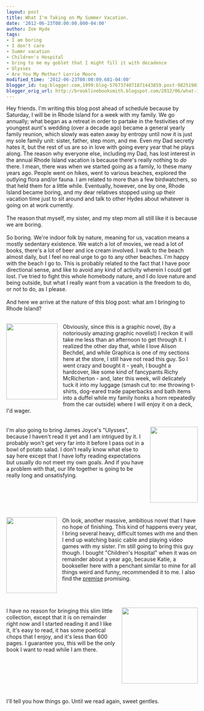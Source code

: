 ```yaml
---
layout: post
title: What I'm Taking on My Summer Vacation.
date: '2012-06-23T08:00:00.000-04:00'
author: Zoe Hyde
tags:
- I am boring
- I don't care
- Summr vacation
- Children's Hospital
- bring to me my goblet that I might fill it with decadence
- Ulysses
- Are You My Mother? Lorrie Moore
modified_time: '2012-06-23T08:00:09.681-04:00'
blogger_id: tag:blogger.com,1999:blog-5767374071871443859.post-982519036643371258
blogger_orig_url: http://brooklinebooksmith.blogspot.com/2012/06/what-im-taking-on-my-summer-vacation.html
---
```


Hey friends. I'm writing this blog post ahead of schedule because by Saturday, I will be in Rhode Island for a week with my family. We go annually; what began as a retreat in order to partake in the festivities of my youngest aunt's&nbsp;wedding (over a decade ago) became a general yearly family reunion, which slowly was eaten away by entropy until now it is just my sole family unit: sister, father, step mom, and me. Even my Dad secretly hates it, but the rest of us are so in love with going every year that he plays along. The reason why everyone else, including my Dad, has lost interest in the annual Rhode Island vacation is because there's really nothing to <em>do</em> there. I mean, there was when we started going as a family, lo these many years ago. People went on hikes, went to various beaches, explored the outlying flora and/or fauna. I am related to more than a few birdwatchers, so that held them for a little while. Eventually, however, one by one, Rhode Island became boring, and my dear relatives stopped using up&nbsp;their vacation time just to sit around and talk to other Hydes about whatever is going on at work currently. <br /><br />The reason that myself, my sister, and my step mom all still like it is because we are boring.<br /><br />So boring. We're indoor folk by nature, meaning for us, vacation means a mostly sedentary existence. We watch a lot of movies, we read a lot of books, there's a lot of beer and ice cream involved. I walk to the beach almost daily, but I feel no real urge to go to any other beaches. I'm happy with the beach I go to. This is probably related to the fact that I have poor directional sense, and like to avoid any kind of activity wherein I could get lost. I've tried to fight this whole homebody nature, and I do love nature and being outside, but what I really want from a vacation is the freedom to do, or not to do, as I please. <br /><br />And here we arrive at the nature of this blog post: what am I bringing to Rhode Island?<br /><br /><div class="separator" style="clear: both; text-align: center;"><a href="http://img2-1.timeinc.net/ew/i/2012/04/25/are-you-my-mother-review_320.jpg" imageanchor="1" style="clear: left; cssfloat: left; float: left; margin-bottom: 1em; margin-right: 1em;"><img border="0" height="200" rca="true" src="http://img2-1.timeinc.net/ew/i/2012/04/25/are-you-my-mother-review_320.jpg" width="135" /></a></div>Obviously, since this is a graphic novel, (by a notoriously amazing graphic novelist) I reckon it will take me less than an afternoon to get through it. I realized the other day that, while I love Alison Bechdel, and while Graphica is one of my sections here at the store, I still have not read this guy. So I went crazy and bought it - yeah, I bought a hardcover, like some kind of fancypants Richy McRicherton - and, later this week, will delicately tuck it into my luggage (smash cut to: me throwing t-shirts, dog-eared trade paperbacks and bath items into a duffel while my family honks a horn repeatedly from the car outside) where I will enjoy it on a deck, I'd wager. <br /><br /><br /><div align="left" class="separator" style="clear: both; text-align: center;"><a href="http://anzlitlovers.files.wordpress.com/2009/11/ulysses2.jpg" imageanchor="1" style="clear: right; cssfloat: right; float: right; margin-bottom: 1em; margin-left: 1em;"><img border="0" height="200" rca="true" src="http://anzlitlovers.files.wordpress.com/2009/11/ulysses2.jpg" width="125" /></a></div><div style="text-align: left;">﻿I'm also going to bring James Joyce's "Ulysses", because I haven't read it yet and I am intrigued by it. I probably won't get very far into it before I pass out in a bowl of potato salad. I don't really know what else to say here except that I have lofty reading expectations but usually do not meet my own goals. And if you have a problem with that, our life together is going to be really long and unsatisfying. </div><div style="text-align: left;"><br /></div><div style="text-align: left;"><br /></div><div style="text-align: left;"><br /></div><div style="text-align: left;"><br /></div><div style="text-align: left;"><br /></div><div style="text-align: left;"><br /></div><div class="separator" style="clear: both; text-align: center;"><a href="http://upload.wikimedia.org/wikipedia/en/9/93/Childrenshospital.jpg" imageanchor="1" style="clear: left; cssfloat: left; float: left; margin-bottom: 1em; margin-right: 1em;"><img border="0" height="200" rca="true" src="http://upload.wikimedia.org/wikipedia/en/9/93/Childrenshospital.jpg" width="133" /></a></div><div style="text-align: left;">Oh look, another massive, ambitious novel that I have no hope of finishing. This kind of happens every year, I bring several heavy, difficult tomes with me and then I end up watching basic cable and playing video games with my sister. I'm still going to bring this guy though. I bought "Children's Hospital" when it was on remainder&nbsp;about a year ago, because Katie, a bookseller here with a penchant similar to mine for all things weird and funny, recommended it to me. I also find the <a href="http://en.wikipedia.org/wiki/The_Children's_Hospital" target="_blank">premise</a> promising.</div><div style="text-align: left;"><br /></div><div style="text-align: left;"><br /></div><div style="text-align: left;"><br /></div><div style="text-align: left;"><br /></div><div class="separator" style="clear: both; text-align: center;"><a href="http://ecx.images-amazon.com/images/I/41-ZE9bc9bL._SL500_AA300_.jpg" imageanchor="1" style="clear: right; cssfloat: right; float: right; margin-bottom: 1em; margin-left: 1em;"><img border="0" height="200" rca="true" src="http://ecx.images-amazon.com/images/I/41-ZE9bc9bL._SL500_AA300_.jpg" width="200" /></a></div><div style="text-align: left;">I have no reason for bringing this slim little collection, except that it is on remainder right now and I started reading it and I like it, it's easy to read, it has some poetical chops that I enjoy, and it's less than 600 pages. I guarantee you, this will be the only book I want to read while I am there. </div><div style="text-align: left;"><br /></div><div style="text-align: left;"><br /></div><div style="text-align: left;"><br /></div><div style="text-align: left;"><br /></div><div style="text-align: left;"><br /></div><div style="text-align: left;"><br /></div><div style="text-align: left;"><br /></div><div style="text-align: left;">I'll tell you how things go. Until we read again, sweet gentles.</div>